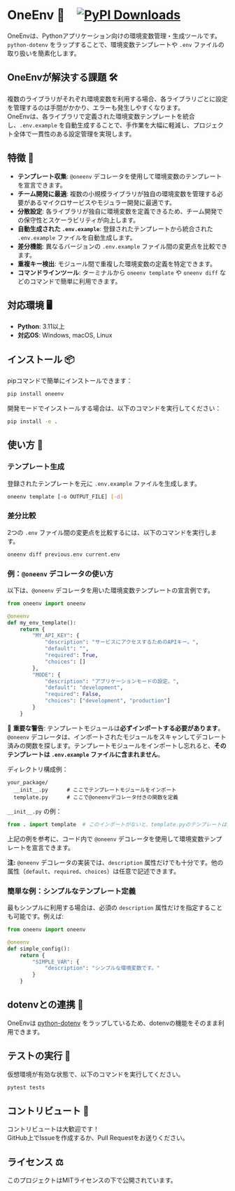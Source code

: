# OneEnv 🌟　[![PyPI Downloads](https://static.pepy.tech/badge/oneenv)](https://pepy.tech/projects/oneenv)

OneEnvは、Pythonアプリケーション向けの環境変数管理・生成ツールです。  
`python-dotenv` をラップすることで、環境変数テンプレートや `.env` ファイルの取り扱いを簡素化します。

## OneEnvが解決する課題 🛠️

複数のライブラリがそれぞれ環境変数を利用する場合、各ライブラリごとに設定を管理するのは手間がかかり、エラーも発生しやすくなります。  
OneEnvは、各ライブラリで定義された環境変数テンプレートを統合し、`.env.example` を自動生成することで、手作業を大幅に軽減し、プロジェクト全体で一貫性のある設定管理を実現します。

## 特徴 🚀

- **テンプレート収集**: `@oneenv` デコレータを使用して環境変数のテンプレートを宣言できます。
- **チーム開発に最適**: 複数の小規模ライブラリが独自の環境変数を管理する必要があるマイクロサービスやモジュラー開発に最適です。
- **分散設定**: 各ライブラリが独自に環境変数を定義できるため、チーム開発での保守性とスケーラビリティが向上します。
- **自動生成された `.env.example`**: 登録されたテンプレートから統合された `.env.example` ファイルを自動生成します。
- **差分機能**: 異なるバージョンの `.env.example` ファイル間の変更点を比較できます。
- **重複キー検出**: モジュール間で重複した環境変数の定義を特定できます。
- **コマンドラインツール**: ターミナルから `oneenv template` や `oneenv diff` などのコマンドで簡単に利用できます。

## 対応環境 🖥️

- **Python**: 3.11以上
- **対応OS**: Windows, macOS, Linux

## インストール 📦

pipコマンドで簡単にインストールできます：

```bash
pip install oneenv
```

開発モードでインストールする場合は、以下のコマンドを実行してください：

```bash
pip install -e .
```

## 使い方 🚀

### テンプレート生成

登録されたテンプレートを元に `.env.example` ファイルを生成します。

```bash
oneenv template [-o OUTPUT_FILE] [-d]
```

### 差分比較

2つの `.env` ファイル間の変更点を比較するには、以下のコマンドを実行します。

```bash
oneenv diff previous.env current.env
```

### 例：`@oneenv` デコレータの使い方

以下は、`@oneenv` デコレータを用いた環境変数テンプレートの宣言例です。

```python
from oneenv import oneenv

@oneenv
def my_env_template():
    return {
        "MY_API_KEY": {
            "description": "サービスにアクセスするためのAPIキー。",
            "default": "",
            "required": True,
            "choices": []
        },
        "MODE": {
            "description": "アプリケーションモードの設定。",
            "default": "development",
            "required": False,
            "choices": ["development", "production"]
        }
    }
```

🚨 **重要な警告**: 
テンプレートモジュールは**必ずインポートする必要があります**。`@oneenv` デコレータは、インポートされたモジュールをスキャンしてデコレート済みの関数を探します。テンプレートモジュールをインポートし忘れると、**そのテンプレートは `.env.example` ファイルに含まれません**。

ディレクトリ構成例：
```
your_package/
  __init__.py      # ここでテンプレートモジュールをインポート
  template.py      # ここで@oneenvデコレータ付きの関数を定義
```

`__init__.py` の例：
```python
from . import template  # このインポートがないと、template.pyのテンプレートは発見されません
```

上記の例を参考に、コード内で `@oneenv` デコレータを使用して環境変数テンプレートを宣言できます。

**注:** `@oneenv` デコレータの実装では、`description` 属性だけでも十分です。他の属性（`default`、`required`、`choices`）は任意で記述できます。

### 簡単な例：シンプルなテンプレート定義

最もシンプルに利用する場合は、必須の `description` 属性だけを指定することも可能です。例えば:

```python
from oneenv import oneenv

@oneenv
def simple_config():
    return {
        "SIMPLE_VAR": {
            "description": "シンプルな環境変数です。"
        }
    }
```

## dotenvとの連携 🔄

OneEnvは [python-dotenv](https://github.com/theskumar/python-dotenv) をラップしているため、dotenvの機能をそのまま利用できます。

## テストの実行 🧪

仮想環境が有効な状態で、以下のコマンドを実行してください。

```bash
pytest tests
```

## コントリビュート 🤝

コントリビュートは大歓迎です！  
GitHub上でIssueを作成するか、Pull Requestをお送りください。

## ライセンス ⚖️

このプロジェクトはMITライセンスの下で公開されています。 